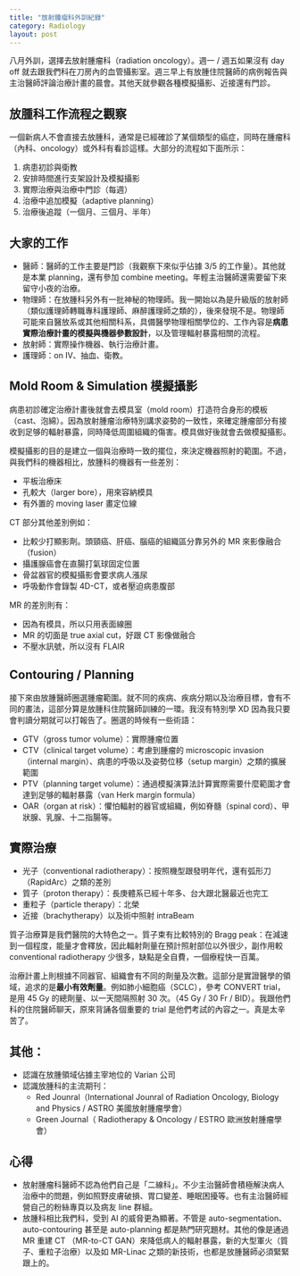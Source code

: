 ```yaml
---
title: "放射腫瘤科外訓紀錄"
category: Radiology
layout: post
---
```


八月外訓，選擇去放射腫瘤科（radiation oncology）。週一 / 週五如果沒有 day off 就去跟我們科在刀房內的血管攝影室。週三早上有放腫住院醫師的病例報告與主治醫師評論治療計畫的晨會。其他天就參觀各種模擬攝影、近接還有門診。

## 放腫科工作流程之觀察

一個新病人不會直接去放腫科，通常是已經確診了某個類型的癌症，同時在腫瘤科（內科、oncology）或外科有看診這樣。大部分的流程如下面所示：

1. 病患初診與衛教
2. 安排時間進行支架設計及模擬攝影
3. 實際治療與治療中門診（每週）
4. 治療中追加模擬（adaptive planning）
5. 治療後追蹤（一個月、三個月、半年）

## 大家的工作

- 醫師：醫師的工作主要是門診（我觀察下來似乎佔據 3/5 的工作量）。其他就是本業 planning，還有參加 combine meeting。年輕主治醫師還需要留下來留守小夜的治療。
- 物理師：在放腫科另外有一批神秘的物理師。我一開始以為是升級版的放射師（類似護理師轉職專科護理師、麻醉護理師之類的），後來發現不是。物理師可能來自醫放系或其他相關科系，具備醫學物理相關學位的、工作內容是**病患實際治療計畫的模擬與機器參數設計**，以及管理輻射暴露相關的流程。
- 放射師：實際操作機器、執行治療計畫。
- 護理師：on IV、抽血、衛教。

## Mold Room & Simulation 模擬攝影

病患初診確定治療計畫後就會去模具室（mold room）打造符合身形的模板（cast、泡綿）。因為放射腫瘤治療特別講求姿勢的一致性，來確定腫瘤部分有接收到足够的輻射暴露，同時降低周圍組織的傷害。模具做好後就會去做模擬攝影。

模擬攝影的目的是建立一個與治療時一致的擺位，來決定機器照射的範圍。不過，與我們科的機器相比，放腫科的機器有一些差別：

- 平板治療床
- 孔較大（larger bore），用來容納模具
- 有外置的 moving laser 畫定位線

CT 部分其他差別例如：

- 比較少打顯影劑。頭頸癌、肝癌、腦癌的組織區分靠另外的 MR 來影像融合（fusion）
- 攝護腺癌會在直腸打氣球固定位置
- 骨盆器官的模擬攝影會要求病人漲尿
- 呼吸動作會錄製 4D-CT，或者壓迫病患腹部

MR 的差別則有：

- 因為有模具，所以只用表面線圈
- MR 的切面是 true axial cut，好跟 CT 影像做融合
- 不壓水訊號，所以沒有 FLAIR

## Contouring / Planning

接下來由放腫醫師圈選腫瘤範圍。就不同的疾病、疾病分期以及治療目標，會有不同的畫法，這部分算是放腫科住院醫師訓練的一環。我沒有特別學 XD 因為我只要會判讀分期就可以打報告了。圈選的時候有一些術語：

- GTV（gross tumor volume）：實際腫瘤位置
- CTV（clinical target volume）：考慮到腫瘤的 microscopic invasion（internal margin）、病患的呼吸以及姿勢位移（setup margin）之類的擴展範圍
- PTV（planning target volume）：通過模擬演算法計算實際需要什麼範圍才會達到足够的輻射暴露（van Herk margin formula）
- OAR（organ at risk）：懼怕輻射的器官或組織，例如脊髓（spinal cord）、甲狀腺、乳腺、十二指腸等。

## 實際治療

- 光子（conventional radiotherapy）：按照機型跟發明年代，還有弧形刀（RapidArc）之類的差別
- 質子（proton therapy）：長庚體系已經十年多、台大跟北醫最近也完工
- 重粒子（particle therapy）：北榮
- 近接（brachytherapy）以及術中照射 intraBeam

質子治療算是我們醫院的大特色之一。質子束有比較特別的 Bragg peak：在減速到一個程度，能量才會釋放，因此輻射劑量在預計照射部位以外很少，副作用較 conventional radiotherapy 少很多，缺點是全自費，一個療程快一百萬。

治療計畫上則根據不同器官、組織會有不同的劑量及次數。這部分是實證醫學的領域，追求的是**最小有效劑量**。例如肺小細胞癌（SCLC），參考 CONVERT trial，是用 45 Gy 的總劑量、以一天間隔照射 30 次。（45 Gy / 30 Fr / BID）。我跟他們科的住院醫師聊天，原來背誦各個重要的 trial 是他們考試的內容之一。真是太辛苦了。

## 其他：

- 認識在放腫領域佔據主宰地位的 Varian 公司
- 認識放腫科的主流期刊：
  - Red Jounral（International Jounral of Radiation Oncology, Biology and Physics / ASTRO 美國放射腫瘤學會）
  - Green Journal（ Radiotherapy & Oncology / ESTRO 歐洲放射腫瘤學會）

## 心得

- 放射腫瘤科醫師不認為他們自己是「二線科」。不少主治醫師會積極解決病人治療中的問題，例如照野皮膚破損、胃口變差、睡眠困擾等。也有主治醫師經營自己的粉絲專頁以及病友 line 群組。
- 放腫科相比我們科，受到 AI 的威脅更為顯著。不管是 auto-segmentation、auto-contouring 甚至是 auto-planning 都是熱門研究題材。其他的像是通過 MR 重建 CT （MR-to-CT GAN）來降低病人的輻射暴露，新的大型軍火（質子、重粒子治療）以及如 MR-Linac 之類的新技術，也都是放腫醫師必須緊緊跟上的。
